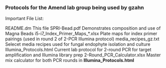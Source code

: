 ### Protocols for the Amend lab group being used by gzahn

Important File List:

README.dm							This file
SPRI-Bead.pdf						Demonstrates composition and use of Magna Beads
i5-i7_Index_Primer_Maps_*.xlsx		Plate maps for index primer pairings (used in round 2 of 2-PCR Illumina protocol)
media_recipes_gz.txt				Selecet media recipes used for fungal endophyte isolation and culture
Illumina_Protocols.html				Current lab protocol for 2-round PCR for target amplification and Illumina library prep
2-Round_PCR_Calculator.xlsx			Master mix calculator for both PCR rounds in **Illumina_Protocols.html**
